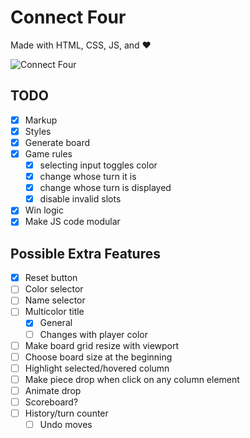 # Connect Four

Made with HTML, CSS, JS, and :heart:

![Connect Four](https://www.memory-improvement-tips.com/images/Connect_Four_ani.gif)

## TODO

- [x] Markup
- [x] Styles
- [x] Generate board
- [x] Game rules
    - [x] selecting input toggles color
    - [x] change whose turn it is
    - [x] change whose turn is displayed
    - [x] disable invalid slots
- [x] Win logic
- [x] Make JS code modular

## Possible Extra Features

- [x] Reset button
- [ ] Color selector
- [ ] Name selector
- [ ] Multicolor title
    - [x] General
    - [ ] Changes with player color
- [ ] Make board grid resize with viewport
- [ ] Choose board size at the beginning
- [ ] Highlight selected/hovered column
- [ ] Make piece drop when click on any column element
- [ ] Animate drop
- [ ] Scoreboard?
- [ ] History/turn counter
    - [ ] Undo moves
